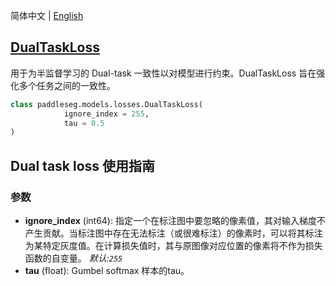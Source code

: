 简体中文 | [English](DualTaskLoss_en.md)
## [DualTaskLoss](../../../paddleseg/models/losses/gscnn_dual_task_loss.py)
用于为半监督学习的 Dual-task 一致性以对模型进行约束。DualTaskLoss 旨在强化多个任务之间的一致性。

```python
class paddleseg.models.losses.DualTaskLoss(
            ignore_index = 255, 
            tau = 0.5
)
```

## Dual task  loss 使用指南

### 参数
* **ignore_index** (int64): 指定一个在标注图中要忽略的像素值，其对输入梯度不产生贡献。当标注图中存在无法标注（或很难标注）的像素时，可以将其标注为某特定灰度值。在计算损失值时，其与原图像对应位置的像素将不作为损失函数的自变量。 *默认:``255``*
* **tau** (float): Gumbel softmax 样本的tau。